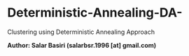# Deterministic-Annealing-DA-
Clustering using Deterministic Annealing Approach

**Author: Salar Basiri (salarbsr.1996 [at] gmail.com)**
